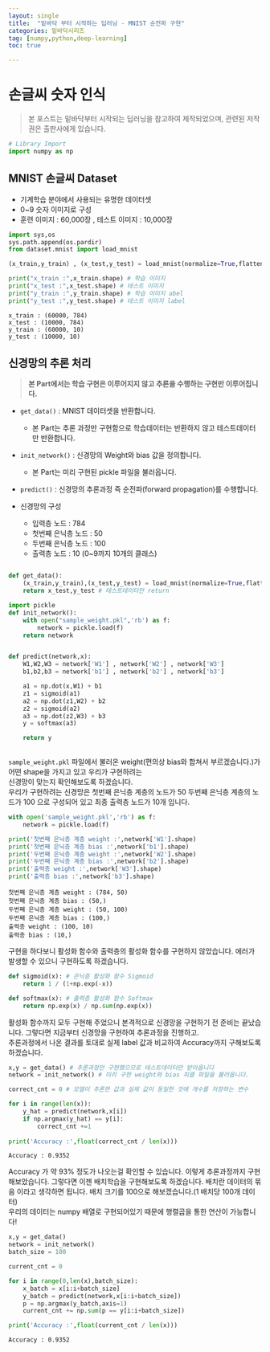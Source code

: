 ```yaml
---
layout: single 
title:  "밑바닥 부터 시작하는 딥러닝 - MNIST 순전파 구현" 
categories: 밑바닥시리즈
tag: [numpy,python,deep-learning]
toc: true

---
```


# 손글씨 숫자 인식

> 본 포스트는 밑바닥부터 시작되는 딥러닝을 참고하여 제작되었으며, 관련된 저작권은 출판사에게 있습니다.


```python
# Library Import
import numpy as np
```

## MNIST 손글씨 Dataset
- 기계학습 분야에서 사용되는 유명한 데이터셋
- 0~9 숫자 이미지로 구성
- 훈련 이미지 : 60,000장 , 테스트 이미지 : 10,000장


```python
import sys,os
sys.path.append(os.pardir)
from dataset.mnist import load_mnist

(x_train,y_train) , (x_test,y_test) = load_mnist(normalize=True,flatten=True,one_hot_label=True)

print("x_train :",x_train.shape) # 학습 이미지 
print("x_test :",x_test.shape) # 테스트 이미지
print("y_train :",y_train.shape) # 학습 이미지 abel
print("y_test :",y_test.shape) # 테스트 이미지 label
```

    x_train : (60000, 784)
    x_test : (10000, 784)
    y_train : (60000, 10)
    y_test : (10000, 10)


## 신경망의 추론 처리
> **본 Part에서는 학습 구현은 이루어지지 않고 추론을 수행하는 구현만 이루어집니다.**
- `get_data()` : MNIST 데이터셋을 반환합니다.
  - 본 Part는 추론 과정만 구현함으로 학습데이터는 반환하지 않고 테스트데이터만 반환합니다.
- `init_network()` : 신경망의 Weight와 bias 값을 정의합니다.
  - 본 Part는 미리 구현된 pickle 파일을 불러옵니다.
- `predict()` : 신경망의 추론과정 즉 순전파(forward propagation)를 수행합니다.

- 신경망의 구성
  - 입력층 노드 : 784
  - 첫번째 은닉층 노드 : 50
  - 두번째 은닉층 노드 : 100
  - 출력층 노드 : 10 (0~9까지 10개의 클래스)


```python

def get_data():
    (x_train,y_train),(x_test,y_test) = load_mnist(normalize=True,flatten=True,one_hot_label=False)
    return x_test,y_test # 테스트데이터만 return 

import pickle
def init_network():
    with open("sample_weight.pkl",'rb') as f:
        network = pickle.load(f)
    return network


def predict(network,x):
    W1,W2,W3 = network['W1'] , network['W2'] , network['W3']
    b1,b2,b3 = network['b1'] , network['b2'] , network['b3']

    a1 = np.dot(x,W1) + b1
    z1 = sigmoid(a1)
    a2 = np.dot(z1,W2) + b2
    z2 = sigmoid(a2)
    a3 = np.dot(z2,W3) + b3
    y = softmax(a3)

    return y 
    
```

`sample_weight.pkl` 파일에서 불러온 weight(편의상 bias와 합쳐서 부르겠습니다.)가 어떤 shape을 가지고 있고 우리가 구현하려는  
신경망이 맞는지 확인해보도록 하겠습니다.  
우리가 구현하려는 신경망은 첫번째 은닉층 계층의 노드가 50 두번째 은닉층 계층의 노드가 100 으로 구성되어 있고 최종 출력층 노드가 10개 입니다.


```python
with open('sample_weight.pkl','rb') as f:
    network = pickle.load(f)

print('첫번째 은닉층 계층 weight :',network['W1'].shape)
print('첫번째 은닉층 계층 bias :',network['b1'].shape)
print('두번째 은닉층 계층 weight :',network['W2'].shape)
print('두번째 은닉층 계층 bias :',network['b2'].shape)
print('출력층 weight :',network['W3'].shape)
print('출력층 bias :',network['b3'].shape)
```

    첫번째 은닉층 계층 weight : (784, 50)
    첫번째 은닉층 계층 bias : (50,)
    두번째 은닉층 계층 weight : (50, 100)
    두번째 은닉층 계층 bias : (100,)
    출력층 weight : (100, 10)
    출력층 bias : (10,)


구현을 하다보니 활성화 함수와 출력층의 활성화 함수를 구현하지 않았습니다. 에러가 발생할 수 있으니 구현하도록 하겠습니다.


```python
def sigmoid(x): # 은닉층 활성화 함수 Sigmoid
    return 1 / (1+np.exp(-x))

def softmax(x): # 출력층 활성화 함수 Softmax
    return np.exp(x) / np.sum(np.exp(x))

```

활성화 함수까지 모두 구현해 주었으니 본격적으로 신경망을 구현하기 전 준비는 끝났습니다. 그렇다면 지금부터 신경망을 구현하여 추론과정을 진행하고.  
추론과정에서 나온 결과를 토대로 실제 label 값과 비교하여 Accuracy까지 구해보도록 하겠습니다.


```python
x,y = get_data() # 추론과정만 구현했으므로 테스트데이터만 받아옵니다
network = init_network() # 미리 구한 weight와 bias 피클 파일을 불러옵니다.

correct_cnt = 0 # 모델이 추론한 값과 실제 값이 동일한 것에 개수를 저장하는 변수

for i in range(len(x)):
    y_hat = predict(network,x[i])
    if np.argmax(y_hat) == y[i]:
        correct_cnt +=1
    
print('Accuracy :',float(correct_cnt / len(x)))

```

    Accuracy : 0.9352


Accuracy 가 약 93% 정도가 나오는걸 확인할 수 있습니다. 이렇게 추론과정까지 구현해보았습니다. 그렇다면 이젠 배치학습을 
구현해보도록 하겠습니다. 배치란 데이터의 묶음 이라고 생각하면 됩니다. 배치 크기를 100으로 해보겠습니다.(1 배치당 100개 데이터)  
우리의 데이터는 numpy 배열로 구현되어있기 때문에 행렬곱을 통한 연산이 가능합니다!


```python
x,y = get_data()
network = init_network()
batch_size = 100

current_cnt = 0

for i in range(0,len(x),batch_size):
    x_batch = x[i:i+batch_size]
    y_batch = predict(network,x[i:i+batch_size])
    p = np.argmax(y_batch,axis=1)
    current_cnt += np.sum(p == y[i:i+batch_size])

print('Accuracy :',float(current_cnt / len(x)))
```

    Accuracy : 0.9352



```python

```
